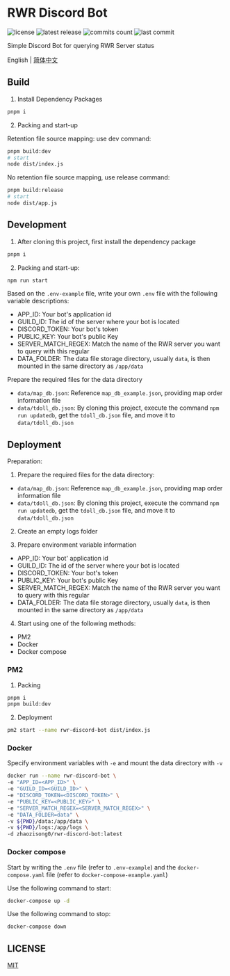 # RWR Discord Bot

![license](https://badgen.net/github/license/Kreedzt/rwr-discord-bot-app)
![latest release](https://badgen.net/github/release/Kreedzt/rwr-discord-bot-app)
![commits count](https://badgen.net/github/commits/Kreedzt/rwr-discord-bot-app)
![last commit](https://badgen.net/github/last-commit/Kreedzt/rwr-discord-bot-app)

Simple Discord Bot for querying RWR Server status

English | [简体中文](README.md)

## Build

1. Install Dependency Packages

```sh
pnpm i
```

2. Packing and start-up

Retention file source mapping: use dev command:

```sh
pnpm build:dev
# start
node dist/index.js
```

No retention file source mapping, use release command:
```sh
pnpm build:release
# start
node dist/app.js
```

## Development

1. After cloning this project, first install the dependency package

```sh
pnpm i
```

2. Packing and start-up:

```sh
npm run start
```

Based on the `.env-example` file, write your own `.env` file with the following variable descriptions:

- APP_ID: Your bot's application id
- GUILD_ID: The id of the server where your bot is located
- DISCORD_TOKEN: Your bot's token
- PUBLIC_KEY: Your bot's public Key
- SERVER_MATCH_REGEX: Match the name of the RWR server you want to query with this regular
- DATA_FOLDER: The data file storage directory, usually `data`, is then mounted in the same directory as `/app/data`

Prepare the required files for the data directory

- `data/map_db.json`: Reference `map_db_example.json`, providing map order information file
- `data/tdoll_db.json`: By cloning this project, execute the command `npm run updatedb`, get the `tdoll_db.json` file, and move it to `data/tdoll_db.json`

## Deployment

Preparation:

1. Prepare the required files for the data directory:

- `data/map_db.json`: Reference `map_db_example.json`, providing map order information file
- `data/tdoll_db.json`: By cloning this project, execute the command `npm run updatedb`, get the `tdoll_db.json` file, and move it to `data/tdoll_db.json`

2. Create an empty logs folder

3. Prepare environment variable information

- APP_ID: Your bot' application id
- GUILD_ID: The id of the server where your bot is located
- DISCORD_TOKEN: Your bot's token
- PUBLIC_KEY: Your bot's public Key
- SERVER_MATCH_REGEX: Match the name of the RWR server you want to query with this regular
- DATA_FOLDER: The data file storage directory, usually `data`, is then mounted in the same directory as `/app/data`

4. Start using one of the following methods:

- PM2
- Docker
- Docker compose

### PM2

1. Packing

```sh
pnpm i
pnpm build:dev
```

2. Deployment

```sh
pm2 start --name rwr-discord-bot dist/index.js
```

### Docker

Specify environment variables with `-e` and mount the data directory with `-v`

```sh
docker run --name rwr-discord-bot \
-e "APP_ID=<APP_ID>" \
-e "GUILD_ID=<GUILD_ID>" \
-e "DISCORD_TOKEN=<DISCORD_TOKEN>" \
-e "PUBLIC_KEY=<PUBLIC_KEY>" \
-e "SERVER_MATCH_REGEX=<SERVER_MATCH_REGEX>" \
-e "DATA_FOLDER=data" \
-v ${PWD}/data:/app/data \
-v ${PWD}/logs:/app/logs \
-d zhaozisong0/rwr-discord-bot:latest
```

### Docker compose

Start by writing the `.env` file (refer to `.env-example`) and the `docker-compose.yaml` file (refer to `docker-compose-example.yaml`)

Use the following command to start:

```sh
docker-compose up -d
```

Use the following command to stop:

```sh
docker-compose down
```

## LICENSE

[MIT](http://opensource.org/licenses/MIT)